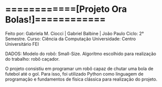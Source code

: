 # ============[Projeto Ora Bolas!]============

Feito por: Gabriela M. Ciocci | Gabriel Balbine | João Paulo
Ciclo: 2° Semestre. 
Curso: Ciência da Computação
Universidade: Centro Universitário FEI

DADOS:
Modelo do robô: Small-Size.
Algorítmo escolhido para realização do trabalho: robô caçador.

O projeto consistiu em programar um robô capaz de chutar uma bola de futebol até o gol. Para isso, foi utilizado Python como linguagem de programação e fundamentos de física clássica para realização do projeto.
